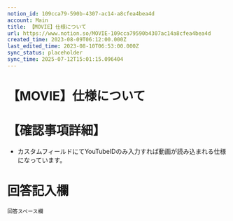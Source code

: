 ```yaml
---
notion_id: 109cca79-590b-4307-ac14-a8cfea4bea4d
account: Main
title: 【MOVIE】仕様について
url: https://www.notion.so/MOVIE-109cca79590b4307ac14a8cfea4bea4d
created_time: 2023-08-09T06:12:00.000Z
last_edited_time: 2023-08-10T06:53:00.000Z
sync_status: placeholder
sync_time: 2025-07-12T15:01:15.096404
---
```

# 【MOVIE】仕様について

# 【確認事項詳細】
- カスタムフィールドにてYouTubeIDのみ入力すれば動画が読み込まれる仕様になっています。
# 回答記入欄
```plain text
回答スペース欄
```